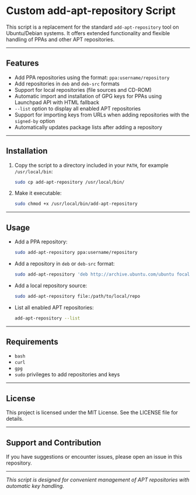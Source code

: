 # Custom add-apt-repository Script

This script is a replacement for the standard `add-apt-repository` tool on Ubuntu/Debian systems. It offers extended functionality and flexible handling of PPAs and other APT repositories.

---

## Features

- Add PPA repositories using the format: `ppa:username/repository`
- Add repositories in `deb` and `deb-src` formats
- Support for local repositories (file sources and CD-ROM)
- Automatic import and installation of GPG keys for PPAs using Launchpad API with HTML fallback
- `--list` option to display all enabled APT repositories
- Support for importing keys from URLs when adding repositories with the `signed-by` option
- Automatically updates package lists after adding a repository

---

## Installation

1. Copy the script to a directory included in your `PATH`, for example `/usr/local/bin`:

   ```bash
   sudo cp add-apt-repository /usr/local/bin/
   ```

2. Make it executable:

   ```bash
   sudo chmod +x /usr/local/bin/add-apt-repository
   ```

---

## Usage

- Add a PPA repository:

  ```bash
  sudo add-apt-repository ppa:username/repository
  ```

- Add a repository in `deb` or `deb-src` format:

  ```bash
  sudo add-apt-repository 'deb http://archive.ubuntu.com/ubuntu focal main restricted'
  ```

- Add a local repository source:

  ```bash
  sudo add-apt-repository file:/path/to/local/repo
  ```

- List all enabled APT repositories:

  ```bash
  add-apt-repository --list
  ```

---

## Requirements

- `bash`
- `curl`
- `gpg`
- `sudo` privileges to add repositories and keys

---

## License

This project is licensed under the MIT License. See the LICENSE file for details.

---

## Support and Contribution

If you have suggestions or encounter issues, please open an issue in this repository.

---

*This script is designed for convenient management of APT repositories with automatic key handling.*
